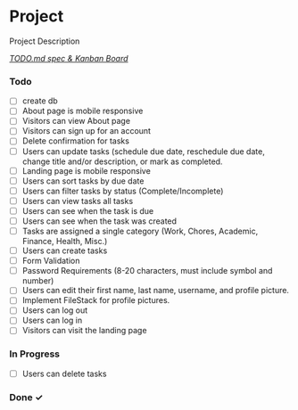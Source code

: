 # Project

Project Description

<em>[TODO.md spec & Kanban Board](https://bit.ly/3fCwKfM)</em>

### Todo

- [ ] create db  
- [ ] About page is mobile responsive  
- [ ] Visitors can view About page  
- [ ] Visitors can sign up for an account  
- [ ] Delete confirmation for tasks  
- [ ] Users can update tasks (schedule due date, reschedule due date, change title and/or description, or mark as completed.  
- [ ] Landing page is mobile responsive  
- [ ] Users can sort tasks by due date  
- [ ] Users can filter tasks by status (Complete/Incomplete)  
- [ ] Users can view tasks all tasks  
- [ ] Users can see when the task is due  
- [ ] Users can see when the task was created  
- [ ] Tasks are assigned a single category (Work, Chores, Academic, Finance, Health, Misc.)  
- [ ] Users can create tasks  
- [ ] Form Validation  
- [ ] Password Requirements (8-20 characters, must include symbol and number)  
- [ ] Users can edit their first name, last name, username, and profile picture.  
- [ ] Implement FileStack for profile pictures.  
- [ ] Users can log out  
- [ ] Users can log in  
- [ ] Visitors can visit the landing page  

### In Progress

- [ ] Users can delete tasks  

### Done ✓


